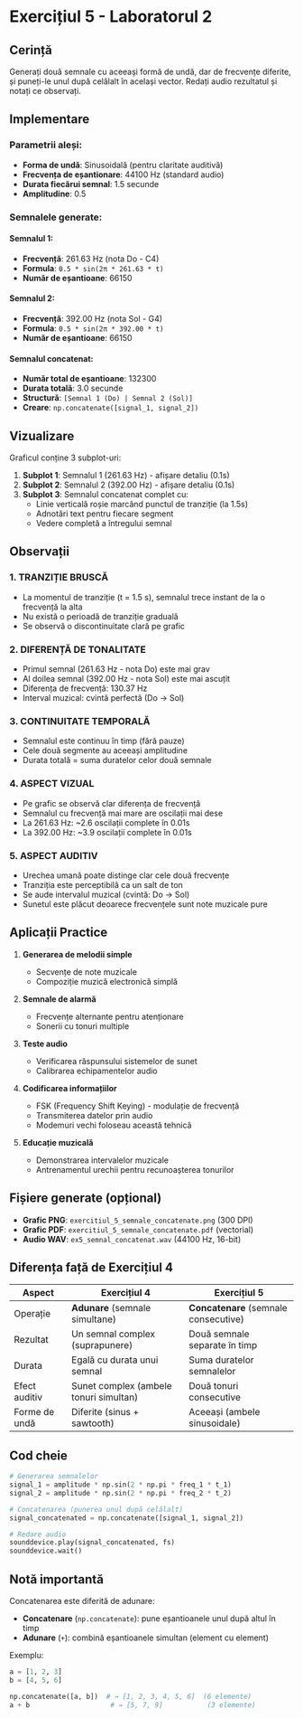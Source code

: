 # Exercițiul 5 - Laboratorul 2

## Cerință
Generați două semnale cu aceeași formă de undă, dar de frecvențe diferite, și puneți-le unul după celălalt în același vector. Redați audio rezultatul și notați ce observați.

## Implementare

### Parametrii aleși:
- **Forma de undă**: Sinusoidală (pentru claritate auditivă)
- **Frecvența de eșantionare**: 44100 Hz (standard audio)
- **Durata fiecărui semnal**: 1.5 secunde
- **Amplitudine**: 0.5

### Semnalele generate:

#### Semnalul 1:
- **Frecvență**: 261.63 Hz (nota Do - C4)
- **Formula**: `0.5 * sin(2π * 261.63 * t)`
- **Număr de eșantioane**: 66150

#### Semnalul 2:
- **Frecvență**: 392.00 Hz (nota Sol - G4)
- **Formula**: `0.5 * sin(2π * 392.00 * t)`
- **Număr de eșantioane**: 66150

#### Semnalul concatenat:
- **Număr total de eșantioane**: 132300
- **Durata totală**: 3.0 secunde
- **Structură**: `[Semnal 1 (Do) | Semnal 2 (Sol)]`
- **Creare**: `np.concatenate([signal_1, signal_2])`

## Vizualizare

Graficul conține 3 subplot-uri:

1. **Subplot 1**: Semnalul 1 (261.63 Hz) - afișare detaliu (0.1s)
2. **Subplot 2**: Semnalul 2 (392.00 Hz) - afișare detaliu (0.1s)
3. **Subplot 3**: Semnalul concatenat complet cu:
   - Linie verticală roșie marcând punctul de tranziție (la 1.5s)
   - Adnotări text pentru fiecare segment
   - Vedere completă a întregului semnal

## Observații

### 1. TRANZIȚIE BRUSCĂ
- La momentul de tranziție (t = 1.5 s), semnalul trece instant de la o frecvență la alta
- Nu există o perioadă de tranziție graduală
- Se observă o discontinuitate clară pe grafic

### 2. DIFERENȚĂ DE TONALITATE
- Primul semnal (261.63 Hz - nota Do) este mai grav
- Al doilea semnal (392.00 Hz - nota Sol) este mai ascuțit
- Diferența de frecvență: 130.37 Hz
- Interval muzical: cvintă perfectă (Do → Sol)

### 3. CONTINUITATE TEMPORALĂ
- Semnalul este continuu în timp (fără pauze)
- Cele două segmente au aceeași amplitudine
- Durata totală = suma duratelor celor două semnale

### 4. ASPECT VIZUAL
- Pe grafic se observă clar diferența de frecvență
- Semnalul cu frecvență mai mare are oscilații mai dese
- La 261.63 Hz: ~2.6 oscilații complete în 0.01s
- La 392.00 Hz: ~3.9 oscilații complete în 0.01s

### 5. ASPECT AUDITIV
- Urechea umană poate distinge clar cele două frecvențe
- Tranziția este perceptibilă ca un salt de ton
- Se aude intervalul muzical (cvintă: Do → Sol)
- Sunetul este plăcut deoarece frecvențele sunt note muzicale pure

## Aplicații Practice

1. **Generarea de melodii simple**
   - Secvențe de note muzicale
   - Compoziție muzică electronică simplă

2. **Semnale de alarmă**
   - Frecvențe alternante pentru atenționare
   - Sonerii cu tonuri multiple

3. **Teste audio**
   - Verificarea răspunsului sistemelor de sunet
   - Calibrarea echipamentelor audio

4. **Codificarea informațiilor**
   - FSK (Frequency Shift Keying) - modulație de frecvență
   - Transmiterea datelor prin audio
   - Modemuri vechi foloseau această tehnică

5. **Educație muzicală**
   - Demonstrarea intervalelor muzicale
   - Antrenamentul urechii pentru recunoașterea tonurilor

## Fișiere generate (opțional)

- **Grafic PNG**: `exercitiul_5_semnale_concatenate.png` (300 DPI)
- **Grafic PDF**: `exercitiul_5_semnale_concatenate.pdf` (vectorial)
- **Audio WAV**: `ex5_semnal_concatenat.wav` (44100 Hz, 16-bit)

## Diferența față de Exercițiul 4

| Aspect | Exercițiul 4 | Exercițiul 5 |
|--------|--------------|--------------|
| Operație | **Adunare** (semnale simultane) | **Concatenare** (semnale consecutive) |
| Rezultat | Un semnal complex (suprapunere) | Două semnale separate în timp |
| Durata | Egală cu durata unui semnal | Suma duratelor semnalelor |
| Efect auditiv | Sunet complex (ambele tonuri simultan) | Două tonuri consecutive |
| Forme de undă | Diferite (sinus + sawtooth) | Aceeași (ambele sinusoidale) |

## Cod cheie

```python
# Generarea semnalelor
signal_1 = amplitude * np.sin(2 * np.pi * freq_1 * t_1)
signal_2 = amplitude * np.sin(2 * np.pi * freq_2 * t_2)

# Concatenarea (punerea unul după celălalt)
signal_concatenated = np.concatenate([signal_1, signal_2])

# Redare audio
sounddevice.play(signal_concatenated, fs)
sounddevice.wait()
```

## Notă importantă

Concatenarea este diferită de adunare:
- **Concatenare** (`np.concatenate`): pune eșantioanele unul după altul în timp
- **Adunare** (`+`): combină eșantioanele simultan (element cu element)

Exemplu:
```python
a = [1, 2, 3]
b = [4, 5, 6]

np.concatenate([a, b])  # → [1, 2, 3, 4, 5, 6]  (6 elemente)
a + b                    # → [5, 7, 9]           (3 elemente)
```
